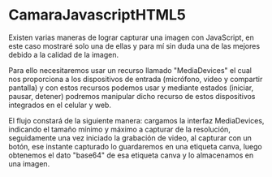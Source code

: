 # CamaraJavascriptHTML5
Existen varias maneras de lograr capturar una imagen con JavaScript, en este caso mostraré solo una de ellas y para mí sin duda una de las mejores debido a la calidad de la imagen. 

Para ello necesitaremos usar un recurso llamado "MediaDevices" el cual nos proporciona a los dispositivos de entrada (micrófono, video y compartir pantalla) y con estos recursos podemos usar y mediante estados (iniciar, pausar, detener) podremos manipular dicho recurso de estos dispositivos integrados en el celular y web.

El flujo constará de la siguiente manera: cargamos la interfaz MediaDevices, indicando el tamaño mínimo y máximo a capturar de la resolución, seguidamente una vez iniciado la grabación de video, al capturar con un botón, ese instante capturado lo guardaremos en una etiqueta canva, luego obtenemos el dato "base64" de esa etiqueta canva y lo almacenamos en una imagen.
